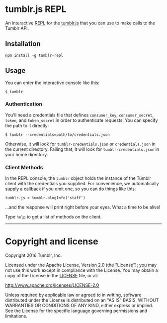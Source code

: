 # tumblr.js REPL

An interactive [REPL](https://en.wikipedia.org/wiki/Read%E2%80%93eval%E2%80%93print_loop) for the [tumblr.js](https://www.github.com/tumblr/tumblr.js) that you can use to make calls to the Tumblr API.

## Installation

    npm install -g tumblr-repl

## Usage

You can enter the interactive console like this:

    $ tumblr

### Authentication

You'll need a credentials file that defines `consumer_key`, `consumer_secret`, `token`, and `token_secret` in order to authenticate requests. You can specify the path to it directly:

    $ tumblr --credentials=path/to/credentials.json

Otherwise, it will look for `tumblr-credentials.json` or `credentials.json` in the current directory. Failing that, it will look for `tumblr-credentials.json` in your home directory.

### Client Methods

In the REPL console, the `tumblr` object holds the instance of the Tumblr client with the credentials you supplied. For convenience, we automatically supply a callback if you omit one, so you can do things like this:

    tumblr.js > tumblr.blogInfo('staff')

...and the response will print right before your eyes. What a time to be alive!

Type `help` to get a list of methods on the client.

---

# Copyright and license

Copyright 2016 Tumblr, Inc.

Licensed under the Apache License, Version 2.0 (the "License"); you may not
use this work except in compliance with the License. You may obtain a copy of
the License in the [LICENSE](LICENSE) file, or at:

http://www.apache.org/licenses/LICENSE-2.0

Unless required by applicable law or agreed to in writing, software
distributed under the License is distributed on an "AS IS" BASIS, WITHOUT
WARRANTIES OR CONDITIONS OF ANY KIND, either express or implied. See the
License for the specific language governing permissions and limitations.
